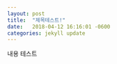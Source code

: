 ```yaml
---
layout: post
title:  "제목테스트!"
date:   2018-04-12 16:16:01 -0600
categories: jekyll update
---
```


내용 테스트
